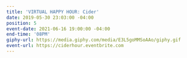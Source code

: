 ```yaml
---
title: 'VIRTUAL HAPPY HOUR: Cider'
date: 2019-05-30 23:03:00 -04:00
position: 5
event-date: 2021-06-16 19:00:00 -04:00
end-time: '08PM'
giphy-url: https://media.giphy.com/media/E3L5goMMSoAAo/giphy.gif
event-url: https://ciderhour.eventbrite.com
---
```


